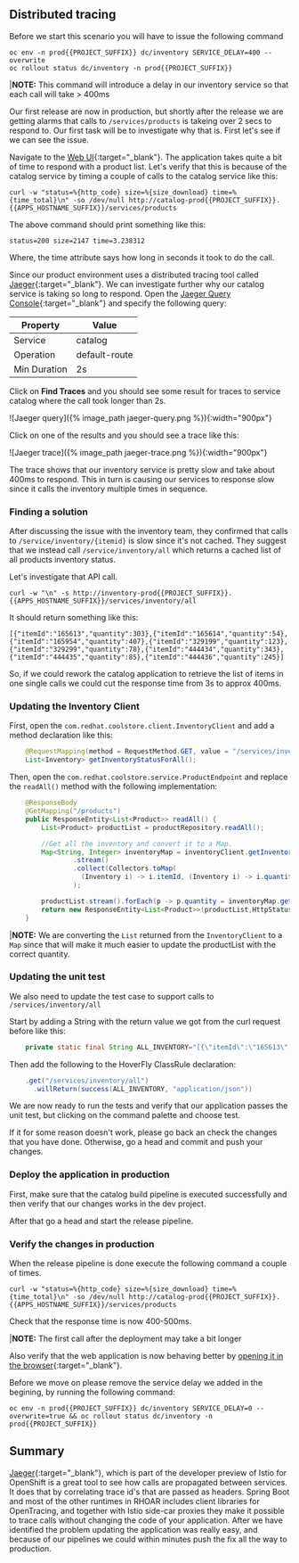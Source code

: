 ## Distributed tracing

Before we start this scenario you will have to issue the following command 

~~~shell
oc env -n prod{{PROJECT_SUFFIX}} dc/inventory SERVICE_DELAY=400 --overwrite 
oc rollout status dc/inventory -n prod{{PROJECT_SUFFIX}}
~~~

|**NOTE:** This command will introduce a delay in our inventory service so that each call will take > 400ms

Our first release are now in production, but shortly after the release we are getting alarms that calls to `/services/products` is takeing over 2 secs to respond to. Our first task will be to investigate why that is. First let's see if we can see the issue.

Navigate to the [Web UI](http://web-ui-prod.{{APPS_HOSTNAME_SUFFIX}}){:target="_blank"}. The application takes quite a bit of time to respond with a product list. Let's verify that this is because of the catalog service by timing a couple of calls to the catalog service like this:

~~~shell
curl -w "status=%{http_code} size=%{size_download} time=%{time_total}\n" -so /dev/null http://catalog-prod{{PROJECT_SUFFIX}}.{{APPS_HOSTNAME_SUFFIX}}/services/products
~~~

The above command should print something like this:

~~~shell
status=200 size=2147 time=3.238312
~~~

Where, the time attribute says how long in seconds it took to do the call.

Since our product environment uses a distributed tracing tool called [Jaeger](https://www.jaegertracing.io){:target="_blank"}. We can investigate further why our catalog service is taking so long to respond. Open the [Jaeger Query Console](http://jaeger-query-istio-system.{{APPS_HOSTNAME_SUFFIX}}){:target="_blank"} and specify the following query:

|Property|Value|
|--------|--------|
|Service |catalog |
|Operation|default-route|
|Min Duration|2s|

Click on **Find Traces** and you should see some result for traces to service catalog where the call took longer than 2s.

![Jaeger query]({% image_path jaeger-query.png %}){:width="900px"}

Click on one of the results and you should see a trace like this:

![Jaeger trace]({% image_path jaeger-trace.png %}){:width="900px"}

The trace shows that our inventory service is pretty slow and take about 400ms to respond. This in turn is causing our services to response slow since it calls the inventory multiple times in sequence.

### Finding a solution

After discussing the issue with the inventory team, they confirmed that calls to `/service/inventory/{itemid}` is slow since it's not cached. They suggest that we instead call `/service/inventory/all` which returns a cached list of all products inventory status.

Let's investigate that API call.

~~~shell
curl -w "\n" -s http://inventory-prod{{PROJECT_SUFFIX}}.{{APPS_HOSTNAME_SUFFIX}}/services/inventory/all
~~~

It should return something like this:

~~~
[{"itemId":"165613","quantity":303},{"itemId":"165614","quantity":54},{"itemId":"165954","quantity":407},{"itemId":"329199","quantity":123},{"itemId":"329299","quantity":78},{"itemId":"444434","quantity":343},{"itemId":"444435","quantity":85},{"itemId":"444436","quantity":245}]
~~~

So, if we could rework the catalog application to retrieve the list of items in one single calls we could cut the response time from 3s to approx 400ms.

### Updating the Inventory Client

First, open the `com.redhat.coolstore.client.InventoryClient` and add a method declaration like this:

~~~java
    @RequestMapping(method = RequestMethod.GET, value = "/services/inventory/all", consumes = {MediaType.APPLICATION_JSON_VALUE})
    List<Inventory> getInventoryStatusForAll();
~~~

Then, open the `com.redhat.coolstore.service.ProductEndpoint` and replace the `readAll()` method with the following implementation:

~~~java
    @ResponseBody
    @GetMapping("/products")
    public ResponseEntity<List<Product>> readAll() {
        List<Product> productList = productRepository.readAll();

        //Get all the inventory and convert it to a Map.
        Map<String, Integer> inventoryMap = inventoryClient.getInventoryStatusForAll()
                .stream()
                .collect(Collectors.toMap(
                  (Inventory i) -> i.itemId, (Inventory i) -> i.quantity)
                );

        productList.stream().forEach(p -> p.quantity = inventoryMap.get(p.itemId));
        return new ResponseEntity<List<Product>>(productList,HttpStatus.OK);
    }
~~~

|**NOTE:** We are converting the `List` returned from the `InventoryClient` to a `Map` since that will make it much easier to update the productList with the correct quantity.

### Updating the unit test

We also need to update the test case to support calls to `/services/inventory/all`

Start by adding a String with the return value we got from the curl request before like this:

~~~java
    private static final String ALL_INVENTORY="[{\"itemId\":\"165613\",\"quantity\":303},{\"itemId\":\"165614\",\"quantity\":54},{\"itemId\":\"165954\",\"quantity\":407},{\"itemId\":\"329199\",\"quantity\":123},{\"itemId\":\"329299\",\"quantity\":78},{\"itemId\":\"444434\",\"quantity\":343},{\"itemId\":\"444435\",\"quantity\":85},{\"itemId\":\"444436\",\"quantity\":245}]";
~~~

Then add the following to the HoverFly ClassRule declaration:

~~~java
    .get("/services/inventory/all")
      .willReturn(success(ALL_INVENTORY, "application/json"))
~~~

We are now ready to run the tests and verify that our application passes the unit test, but clicking on the command palette and choose test.

If it for some reason doesn't work, please go back an check the changes that you have done. Otherwise, go a head and commit and push your changes.

### Deploy the application in production

First, make sure that the catalog build pipeline is executed successfully and then verify that our changes works in the dev project. 

After that go a head and start the release pipeline.

### Verify the changes in production

When the release pipeline is done execute the following command a couple of times.

~~~shell
curl -w "status=%{http_code} size=%{size_download} time=%{time_total}\n" -so /dev/null http://catalog-prod{{PROJECT_SUFFIX}}.{{APPS_HOSTNAME_SUFFIX}}/services/products
~~~

Check that the response time is now 400-500ms.

|**NOTE:** The first call after the deployment may take a bit longer

Also verify that the web application is now behaving better by [opening it in the browser](http://web-ui-prod.{{APPS_HOSTNAME_SUFFIX}}){:target="_blank"}.

Before we move on please remove the service delay we added in the begining, by running the following command:

~~~shell
oc env -n prod{{PROJECT_SUFFIX}} dc/inventory SERVICE_DELAY=0 --overwrite=true && oc rollout status dc/inventory -n prod{{PROJECT_SUFFIX}}
~~~

## Summary

[Jaeger](https://www.jaegertracing.io){:target="_blank"}, which is part of the developer preview of Istio for OpenShift is a great tool to see how calls are propagated between services. It does that by correlating trace id's that are passed as headers. Spring Boot and most of the other runtimes in RHOAR includes client libraries for OpenTracing, and together with Istio side-car proxies they make it possible to trace calls without changing the code of your application. After we have identified the problem updating the application was really easy, and because of our pipelines we could within minutes push the fix all the way to production.




